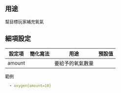 用途
------

幫目標玩家補充氧氣

細項設定
----------

| 設定項 | 簡化寫法 | 用途 | 預設值 |
|-----------|---------|----------------------------------|---------------|
| amount  |  | 要給予的氧氣數量 |   |

範例

```yaml
  - oxygen{amount=10}
```